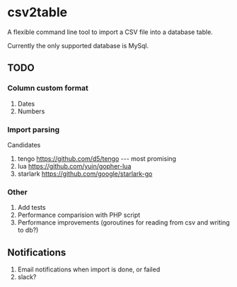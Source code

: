 # csv2table
A flexible command line tool to import a CSV file into a database table.

Currently the only supported database is MySql.

## TODO

### Column custom format

1. Dates
1. Numbers

### Import parsing

Candidates
1. tengo https://github.com/d5/tengo --- most promising
1. lua https://github.com/yuin/gopher-lua
1. starlark https://github.com/google/starlark-go

### Other
1. Add tests
1. Performance comparision with PHP script
1. Performance improvements (goroutines for reading from csv and writing to db?)

## Notifications

1. Email notifications when import is done, or failed
1. slack?
